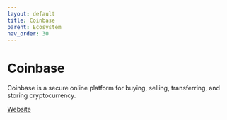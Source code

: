 ```yaml
---
layout: default
title: Coinbase
parent: Ecosystem
nav_order: 30
---
```

# Coinbase

Coinbase is a secure online platform for buying, selling, transferring, and storing cryptocurrency.

[Website](https://www.coinbase.com)